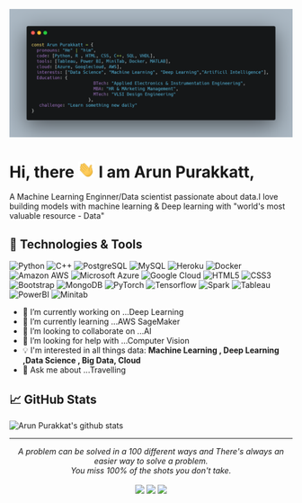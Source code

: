 
![Header](https://github.com/Arun-purakkatt/Arun-purakkatt/blob/master/My_header_readme.png "Header")

# Hi, there <img src= https://github.com/Arun-purakkatt/Arun-purakkatt/blob/master/wave.gif width="30px"> I am Arun Purakkatt,


A Machine Learning Enginner/Data scientist passionate about data.I love building models with machine learning & Deep learning with "world's most valuable resource - Data"


##  🔧 Technologies & Tools

![Python](https://img.shields.io/badge/-Python-black?style=flat-square&logo=Python)
![C++](https://img.shields.io/badge/-C++-00599C?style=flat-square&logo=c)
![PostgreSQL](https://img.shields.io/badge/-PostgreSQL-336791?style=flat-square&logo=postgresql)
![MySQL](https://img.shields.io/badge/-MySQL-black?style=flat-square&logo=mysql)
![Heroku](https://img.shields.io/badge/-Heroku-430098?style=flat-square&logo=heroku)
![Docker](https://img.shields.io/badge/-Docker-black?style=flat-square&logo=docker)
![Amazon AWS](https://img.shields.io/badge/Amazon%20AWS-232F3E?style=flat-square&logo=amazon-aws)
![Microsoft Azure](https://img.shields.io/badge/Microsoft%20Azure-232F7E?style=flat-square&logo=microsoft-azure)
![Google Cloud](https://img.shields.io/badge/Google%20Cloud-black?style=flat-square&logo=google-cloud)
![HTML5](https://img.shields.io/badge/-HTML5-E34F26?style=flat-square&logo=html5&logoColor=white)
![CSS3](https://img.shields.io/badge/-CSS3-1572B6?style=flat-square&logo=css3)
![Bootstrap](https://img.shields.io/badge/-Bootstrap-563D7C?style=flat-square&logo=bootstrap)
![MongoDB](https://img.shields.io/badge/-MongoDB-black?style=flat-square&logo=mongodb)
![PyTorch](https://img.shields.io/badge/-PyTorch-black?style=flat-square&logo=pytorch)
![Tensorflow](https://img.shields.io/badge/-Tensorflow-black?style=flat-square&logo=tensorflow)
![Spark](https://img.shields.io/badge/-Spark-black?style=flat-square&logo=spark)
![Tableau](https://img.shields.io/badge/-Tableau-black?style=flat-square&logo=tableau)
![PowerBI](https://img.shields.io/badge/-PowerBI-black?style=flat-square&logo=powerbi)
![Minitab](https://img.shields.io/badge/-Minitab-black?style=flat-square&logo=minitab)



- 🔭 I’m currently working on ...Deep Learning
- 🌱 I’m currently learning ...AWS SageMaker
- 👯 I’m looking to collaborate on ...AI
- 🤔 I’m looking for help with ...Computer Vision
- :bulb: I'm interested in all things data: **Machine Learning , Deep Learning ,Data Science , Big Data, Cloud**
- 💬 Ask me about ...Travelling


## &#x1f4c8; GitHub Stats

![Arun Purakkat's github stats](https://github-readme-stats.vercel.app/api?username=Arun-Purakkatt&show_icons=true&title_color=fff&icon_color=79ff97&text_color=9f9f9f&bg_color=151515&count_private=true)

<hr>
<p align="center">
   <i>A problem can be solved in a 100 different ways and There's always an easier way to solve a problem.</i>
   <br>
   <i>You miss 100% of the shots you don't take.</i>
   <br>
<br>	
<a target="_blank" href="https://www.linkedin.com/in/arun-purakkatt-mba-m-tech-31429367/"><img src="https://img.shields.io/badge/-LinkedIn-0077B5?style=for-the-badge&logo=Linkedin&logoColor=white"></img></a>
<a target="_blank" href="mailto:arun.purakkatt@gmail.com"><img src="https://img.shields.io/badge/-Gmail-D14836?style=for-the-badge&logo=Gmail&logoColor=white"></img></a>
<a target="_blank" href="https://medium.com/@arun.purakkatt"><img src="https://img.shields.io/badge/-Medium-12100E?style=for-the-badge&logo=Medium&logoColor=white"></img></a>
<br>
</p>   









